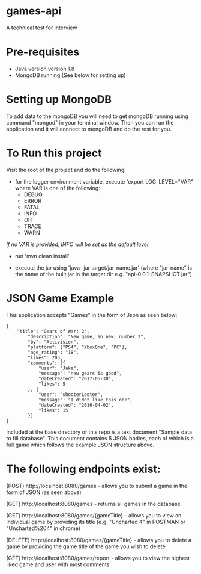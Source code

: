 # games-api
A technical test for interview

# Pre-requisites
* Java version version 1.8
* MongoDB running (See below for setting up)

# Setting up MongoDB
To add data to the mongoDB you will need to get mongoDB running using command "mongod" in your terminal window.
Then you can run the application and it will connect to mongoDB and do the rest for you.

# To Run this project
Visit the root of the project and do the following:

- for the logger environment variable, execute 'export LOG_LEVEL="VAR"' where VAR is one of the following:
	* DEBUG 
	* ERROR 
	* FATAL 
	* INFO 
	* OFF 
	* TRACE 
	* WARN

_If no VAR is provided, INFO will be set as the default level_

- run 'mvn clean install'

- execute the jar using 'java -jar target/jar-name.jar' (where "jar-name" is the name of the built jar in the target dir e.g. "api-0.0.1-SNAPSHOT.jar")
# JSON Game Example
This application accepts "Games" in the form of Json as seen below:

```
{
	"title": "Gears of War: 2",
        "description": "New game, so new, number 2",
        "by": "Activision",
        "platform": ["PS4", "XboxOne", "PC"],
        "age_rating": "18",
        "likes": 205,
        "comments": [{
            "user": "Jake",
            "message": "new gears is good",
            "dateCreated": "2017-05-30",
            "likes": 5
        }, {
            "user": "shooterLooter",
            "message": "I didnt like this one",
            "dateCreated": "2016-04-02",
            "likes": 15
        }]
}
```

Included at the base directory of this repo is a text document "Sample data to fill database". This document contains 5 JSON bodies, each of which is a full game which follows the example JSON structure above.

# The following endpoints exist:

(POST) http://localhost:8080/games - allows you to submit a game in the form of JSON (as seen above)

(GET) http://localhost:8080/games - returns all games in the database

(GET) http://localhost:8080/games/{gameTitle} - allows you to view an individual game by providing its title (e.g. "Uncharted 4" in POSTMAN or "Uncharted%204" in chrome)

(DELETE) http://localhost:8080/games/{gameTitle} - allows you to delete a game by providing the game title of the game you wish to delete

(GET) http://localhost:8080/games/report - allows you to view the highest liked game and user with most comments
